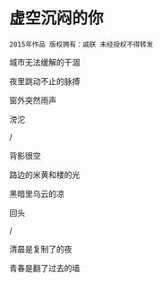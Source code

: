 # 虚空沉闷的你

    2015年作品 版权拥有：戚朕 未经授权不得转发
    
 
城市无法缓解的干涸

夜里跳动不止的脉搏

窗外突然雨声

滂沱 ​​​​

/

背影很空

路边的米黄和楼的光

黑暗里乌云的凉

回头

/

清晨是复制了的夜

青春是翻了过去的墙 ​​​​
